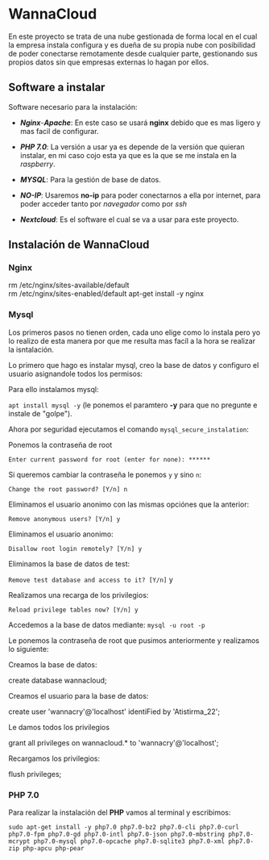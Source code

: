 # WannaCloud

En este proyecto se trata de una nube gestionada de forma local en el cual la empresa instala configura y es dueña de su propia nube con posibilidad de poder conectarse remotamente desde cualquier parte, gestionando sus propios datos sin que empresas externas lo hagan por ellos.

## Software a instalar

Software necesario para la instalación:

- ***Nginx***-***Apache***: En este caso se usará **nginx** debido que es mas ligero y mas facil de configurar.

-  ***PHP 7.0***: La versión a usar ya es depende de la versión que quieran instalar, en mi caso cojo esta ya que es la que se me instala en la *raspberry*.
  
- ***MYSQL***: Para la gestión de base de datos.
 
- ***NO-IP***: Usaremos **no-ip** para poder conectarnos a ella por internet, para poder acceder tanto por *navegador* como por *ssh*
- ***Nextcloud***: Es el software el cual se va a usar para este proyecto.

## Instalación de WannaCloud

### Nginx

 rm /etc/nginx/sites-available/default   
 rm /etc/nginx/sites-enabled/default 
 apt-get install -y nginx 

### Mysql

Los primeros pasos no tienen orden, cada uno elige como lo instala pero yo lo realizo de esta manera por que me resulta mas facíl a la hora se realizar la isntalación.

Lo primero que hago es instalar mysql, creo la base de datos y configuro el usuario asignandole todos los permisos:

Para ello instalamos mysql:

`apt install mysql -y` 
(le ponemos el paramtero **-y** para que no pregunte e instale de "golpe").

Ahora por seguridad ejecutamos el comando `mysql_secure_instalation`:

Ponemos la contraseña de root


`Enter current password for root (enter for none): ******`

Si queremos cambiar la contraseña le ponemos `y` y sino `n`:

`Change the root password? [Y/n] n`

Eliminamos el usuario anonimo con las mismas opciónes que la anterior:

`Remove anonymous users? [Y/n] y`

Eliminamos el usuario anonimo:

`Disallow root login remotely? [Y/n] y`

Eliminamos la base de datos de test:

`Remove test database and access to it? [Y/n]` y

Realizamos una recarga de los privilegios:

`Reload privilege tables now? [Y/n] y`

Accedemos a la base de datos mediante:
`mysql -u root -p`

Le ponemos la contraseña de root que pusimos anteriormente y realizamos lo siguiente:

Creamos la base de datos:

create database wannacloud;

Creamos el usuario para la base de datos:

create user 'wannacry'@'localhost' identiFied by 'Atistirma_22';

Le damos todos los privilegios 

grant all privileges on wannacloud.* to 'wannacry'@'localhost';

Recargamos los privilegios:

flush privileges;

### PHP 7.0

Para realizar la instalación del **PHP** vamos al terminal y escribimos:

`sudo apt-get install -y php7.0 php7.0-bz2 php7.0-cli php7.0-curl php7.0-fpm php7.0-gd php7.0-intl php7.0-json php7.0-mbstring php7.0-mcrypt php7.0-mysql php7.0-opcache php7.0-sqlite3 php7.0-xml php7.0-zip php-apcu php-pear`


